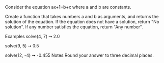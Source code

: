 Consider the equation ax+1=b+x where a and b are constants.

Create a function that takes numbers a and b as arguments, and returns the solution of the equation. If the equation does not have a solution, return "No solution". If any number satisfies the equation, return "Any number".

Examples
solve(4, 7) ➞ 2.0

solve(9, 5) ➞ 0.5

solve(12, -4) ➞ -0.455
Notes
Round your answer to three decimal places.
